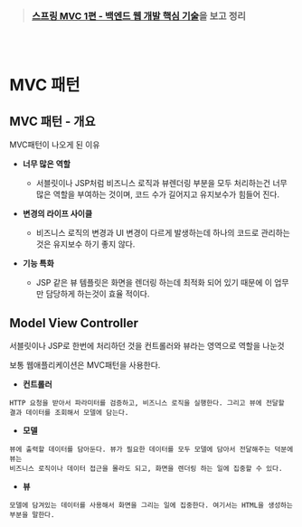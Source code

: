 > ###  [스프링 MVC 1편 - 백엔드 웹 개발 핵심 기술](https://www.inflearn.com/course/%EC%8A%A4%ED%94%84%EB%A7%81-mvc-1/dashboard)을 보고 정리

<br>
<br>

# **MVC 패턴**

## **MVC 패턴 - 개요**

MVC패턴이 나오게 된 이유

- **너무 많은 역할**
    - 서블릿이나 JSP처럼 비즈니스 로직과 뷰렌더링 부분을 모두 처리하는건 너무 많은 역할을 부여하는 것이며, 코드 수가 길어지고 유지보수가 힘들어 진다.

- **변경의 라이프 사이클**
    - 비즈니스 로직의 변경과 UI 변경이 다르게 발생하는데 하나의 코드로 관리하는것은 유지보수 하기 좋지 않다. 

- **기능 특화**
    - JSP 같은 뷰 템플릿은 화면을 렌더링 하는데 최적화 되어 있기 때문에 이 업무만 담당하게 하는것이 효율 적이다.

## **Model View Controller**
서블릿이나 JSP로 한번에 처리하던 것을 컨트롤러와 뷰라는 영역으로 역할을 나눈것

보통 웹애플리케이션은 MVC패턴을 사용한다.

- **컨트롤러**
```
HTTP 요청을 받아서 파라미터를 검증하고, 비즈니스 로직을 실행한다. 그리고 뷰에 전달할 결과 데이터를 조회해서 모델에 담는다.
```
- **모델**
```
뷰에 출력할 데이터를 담아둔다. 뷰가 필요한 데이터를 모두 모델에 담아서 전달해주는 덕분에 뷰는
비즈니스 로직이나 데이터 접근을 몰라도 되고, 화면을 렌더링 하는 일에 집중할 수 있다.
```
- **뷰**
```
모델에 담겨있는 데이터를 사용해서 화면을 그리는 일에 집중한다. 여기서는 HTML을 생성하는 부분을 말한다.
```

